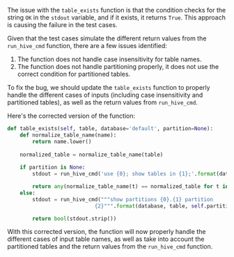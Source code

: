 The issue with the `table_exists` function is that the condition checks for the string `OK` in the `stdout` variable, and if it exists, it returns `True`. This approach is causing the failure in the test cases.

Given that the test cases simulate the different return values from the `run_hive_cmd` function, there are a few issues identified:
1. The function does not handle case insensitivity for table names.
2. The function does not handle partitioning properly, it does not use the correct condition for partitioned tables.

To fix the bug, we should update the `table_exists` function to properly handle the different cases of inputs (including case insensitivity and partitioned tables), as well as the return values from `run_hive_cmd`.

Here's the corrected version of the function:

```python
def table_exists(self, table, database='default', partition=None):
    def normalize_table_name(name):
        return name.lower()
    
    normalized_table = normalize_table_name(table)
    
    if partition is None:
        stdout = run_hive_cmd('use {0}; show tables in {1};'.format(database, database))

        return any(normalize_table_name(t) == normalized_table for t in stdout.split("\n"))
    else:
        stdout = run_hive_cmd("""show partitions {0}.{1} partition
                            {2}""".format(database, table, self.partition_spec(partition)))

        return bool(stdout.strip())
```

With this corrected version, the function will now properly handle the different cases of input table names, as well as take into account the partitioned tables and the return values from the `run_hive_cmd` function.